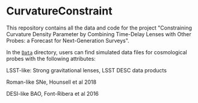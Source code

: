 # CurvatureConstraint
This repository contains all the data and code for the project "Constraining Curvature Density Parameter by Combining Time-Delay Lenses with Other Probes: a Forecast for Next-Generation Surveys". 

In the [`Data`](/Data) directory, users can find simulated data files for cosmological probes with the following attributes:

LSST-like: Strong gravitational lenses, LSST DESC data products

Roman-like                          SNe, Hounsell et al 2018

DESI-like                             BAO, Font-Ribera et al 2016   
